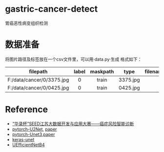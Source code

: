 # gastric-cancer-detect
胃癌恶性病变组织检测
# 数据准备
将图片路径及标签放在一个csv文件里，可以用·data.py·生成 格式如下：

|filepath|label|maskpath|type|filename|
|:---:|:---:|:---:|:---:|:---:|
|F:/data/cancer/0/3375.jpg|0|train|3375.jpg|
|F:/data/cancer/0/0425.jpg|0|train|0425.jpg|


# Reference
* [“华录杯”SEED江苏大数据开发与应用大赛——癌症风险智能诊断](https://www.marsbigdata.com/competition/details?id=5815639985152)
* [pytorch-U2Net](https://github.com/NathanUA/U-2-Net),  [paper](https://arxiv.org/pdf/2005.09007v1.pdf)
* [pytorch-Unet3](https://github.com/ZJUGiveLab/UNet-Version),[paper](https://arxiv.org/ftp/arxiv/papers/2004/2004.08790.pdf)
* [keras-unet](https://github.com/zhixuhao/unet)
* [UEfficientNetB4](https://www.kaggle.com/meaninglesslives/nested-unet-with-efficientnet-encoder)
